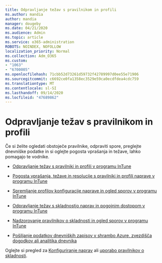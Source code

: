 ```yaml
---
title: Odpravljanje težav s pravilnikom in profili
ms.author: mandia
author: mandia
manager: dougeby
ms.date: 04/21/2020
ms.audience: Admin
ms.topic: article
ms.service: o365-administration
ROBOTS: NOINDEX, NOFOLLOW
localization_priority: Normal
ms.collection: Adm_O365
ms.custom:
- "1063"
- "6700005"
ms.openlocfilehash: 71cbb52d73261d59732f42789997d0ee55e71906
ms.sourcegitcommit: c6692ce0fa1358ec3529e59ca0ecdfdea4cdc759
ms.translationtype: MT
ms.contentlocale: sl-SI
ms.lasthandoff: 09/14/2020
ms.locfileid: "47689862"
---
```

# <a name="troubleshooting-intune-policy-and-profiles"></a>Odpravljanje težav s pravilnikom in profili

Če si želite ogledati obstoječe pravilnike, odpraviti spore, preglejte dnevniške podatke in si oglejte pogosta vprašanja in težave, lahko pomagajo te vodnike.

- [Odpravljanje težav s pravilniki in profili v programu InTune](https://docs.microsoft.com/mem/intune/configuration/troubleshoot-policies-in-microsoft-intune)

- [Pogosta vprašanja, težave in resolucije s pravilniki in profili naprave v programu InTune](https://docs.microsoft.com/intune/device-profile-troubleshoot)

- [Spremljanje profilov konfiguracije naprave in ogled sporov v programu InTune](https://docs.microsoft.com/intune/device-profile-monitor)

- [Odpravljanje težav s skladnostjo naprav in pogojnim dostopom v programu InTune](https://docs.microsoft.com/intune/troubleshoot-conditional-access)

- [Nadzorovanje pravilnikov o skladnosti in ogled sporov v programu InTune](https://docs.microsoft.com/intune/compliance-policy-monitor)

- [Pošiljanje podatkov dnevniških zapisov v shrambo Azure, zvezdišča dogodkov ali analitika dnevnika](https://docs.microsoft.com/intune/review-logs-using-azure-monitor)

Oglejte si pregled za [Konfiguriranje naprav](https://docs.microsoft.com/intune/device-profiles) ali [uporabo pravilnikov o skladnosti](https://docs.microsoft.com/intune/device-compliance-get-started).